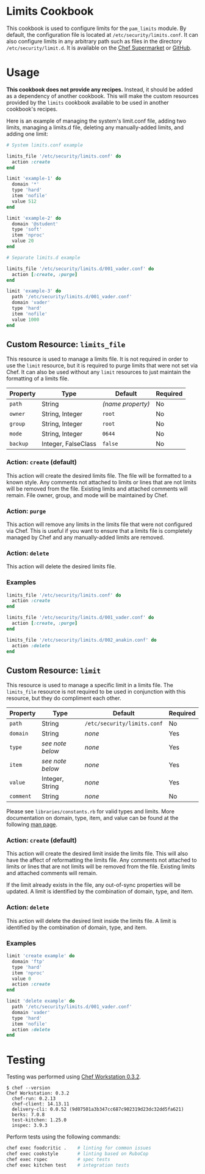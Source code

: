 Limits Cookbook
===============

This cookbook is used to configure limits for the `pam_limits` module.
By default, the configuration file is located at
`/etc/security/limits.conf`. It can also configure limits in any
arbitrary path such as files in the directory `/etc/security/limit.d`.
It is available on the [Chef Supermarket][1] or [GitHub][2].

Usage
=====

**This cookbook does not provide any recipes.** Instead, it should be
added as a dependency of another cookbook. This will make the custom
resources provided by the `limits` cookbook available to be used in
another cookbook's recipes.

Here is an example of managing the system's limit.conf file, adding two
limits, managing a limits.d file, deleting any manually-added limits,
and adding one limit:

```ruby
# System limits.conf example

limits_file '/etc/security/limits.conf' do
  action :create
end

limit 'example-1' do
  domain '*'
  type 'hard'
  item 'nofile'
  value 512
end

limit 'example-2' do
  domain '@student'
  type 'soft'
  item 'nproc'
  value 20
end

# Separate limits.d example

limits_file '/etc/security/limits.d/001_vader.conf' do
  action [:create, :purge]
end

limit 'example-3' do
  path '/etc/security/limits.d/001_vader.conf'
  domain 'vader'
  type 'hard'
  item 'nofile'
  value 1000
end
```

Custom Resource: `limits_file`
------------------------------

This resource is used to manage a limits file. It is not required in
order to use the `limit` resource, but it is required to purge limits
that were not set via Chef. It can also be used without any `limit`
resources to just maintain the formatting of a limits file.

Property | Type                | Default           | Required
-------- | ------------------- | ----------------- | --------
`path`   | String              | *(name property)* | No
`owner`  | String, Integer     | `root`            | No
`group`  | String, Integer     | `root`            | No
`mode`   | String, Integer     | `0644`            | No
`backup` | Integer, FalseClass | `false`           | No

### Action: `create` (default)

This action will create the desired limits file. The file will be
formatted to a known style. Any comments not attached to limits or lines
that are not limits will be removed from the file. Existing limits and
attached comments will remain. File owner, group, and mode will be
maintained by Chef.

### Action: `purge`

This action will remove any limits in the limits file that were not
configured via Chef. This is useful if you want to ensure that a limits
file is completely managed by Chef and any manually-added limits are
removed.

### Action: `delete`

This action will delete the desired limits file.

### Examples

```ruby
limits_file '/etc/security/limits.conf' do
  action :create
end

limits_file '/etc/security/limits.d/001_vader.conf' do
  action [:create, :purge]
end

limits_file '/etc/security/limits.d/002_anakin.conf' do
  action :delete
end
```

Custom Resource: `limit`
------------------------

This resource is used to manage a specific limit in a limits file. The
`limits_file` resource is not required to be used in conjunction with
this resource, but they do compliment each other.

Property  | Type             | Default                     | Required
--------- | ---------------- | --------------------------- | --------
`path`    | String           | `/etc/security/limits.conf` | No
`domain`  | String           | *none*                      | Yes
`type`    | *see note below* | *none*                      | Yes
`item`    | *see note below* | *none*                      | Yes
`value`   | Integer, String  | *none*                      | Yes
`comment` | String           | *none*                      | No

Please see `libraries/constants.rb` for valid types and limits. More
documentation on domain, type, item, and value can be found at the
following [man page][3].

### Action: `create` (default)

This action will create the desired limit inside the limits file. This
will also have the affect of reformatting the limits file. Any comments
not attached to limits or lines that are not limits will be removed from
the file. Existing limits and attached comments will remain.

If the limit already exists in the file, any out-of-sync properties will
be updated. A limit is identified by the combination of domain, type,
and item.

### Action: `delete`

This action will delete the desired limit inside the limits file. A
limit is identified by the combination of domain, type, and item.

### Examples

```ruby
limit 'create example' do
  domain 'ftp'
  type 'hard'
  item 'nproc'
  value 0
  action :create
end

limit 'delete example' do
  path '/etc/security/limits.d/001_vader.conf'
  domain 'vader'
  type 'hard'
  item 'nofile'
  action :delete
end
```

Testing
=======

Testing was performed using [Chef Workstation 0.3.2][4].

```
$ chef --version
Chef Workstation: 0.3.2
  chef-run: 0.2.13
  chef-client: 14.13.11
  delivery-cli: 0.0.52 (9d07501a3b347cc687c902319d23dc32dd5fa621)
  berks: 7.0.8
  test-kitchen: 1.25.0
  inspec: 3.9.3
```

Perform tests using the following commands:

```bash
chef exec foodcritic .    # linting for common issues
chef exec cookstyle       # linting based on RuboCop
chef exec rspec           # spec tests
chef exec kitchen test    # integration tests
```

[1]: https://supermarket.chef.io/cookbooks/limits
[2]: https://github.com/jrwesolo/limits
[3]: https://linux.die.net/man/5/limits.conf
[4]: https://downloads.chef.io/chef-workstation/stable/0.3.2
